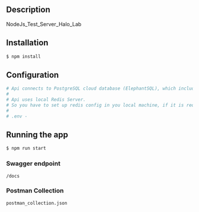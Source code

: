 
## Description
NodeJs_Test_Server_Halo_Lab

## Installation
```bash
$ npm install
```

## Configuration
```bash
# Api connects to PostgreSQL cloud database (ElephantSQL), which includes one table with 200 records. 
# 
# Api uses local Redis Server.
# So you have to set up redis config in you local machine, if it is required.   
#  
# .env - 
```

## Running the app
```bash
$ npm run start
```
### Swagger endpoint
```
/docs
```


### Postman Collection 
```
postman_collection.json
```